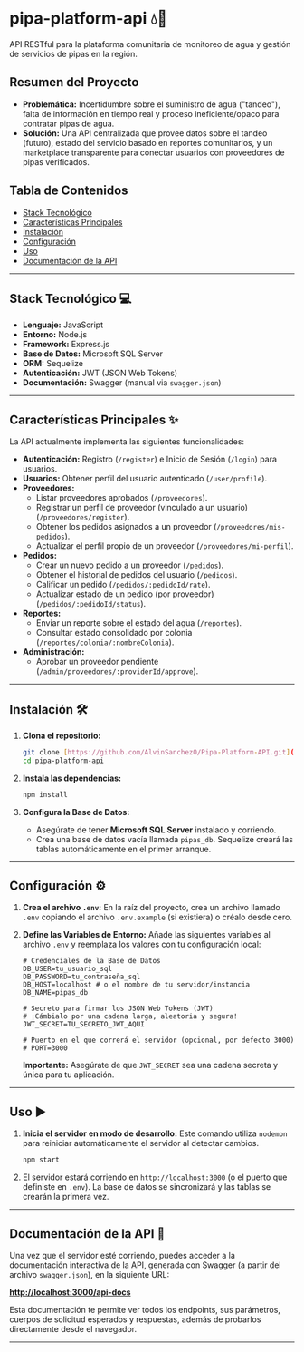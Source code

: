 # pipa-platform-api 💧🚚

API RESTful para la plataforma comunitaria de monitoreo de agua y gestión de servicios de pipas en la región.

## Resumen del Proyecto

* **Problemática:** Incertidumbre sobre el suministro de agua ("tandeo"), falta de información en tiempo real y proceso ineficiente/opaco para contratar pipas de agua.
* **Solución:** Una API centralizada que provee datos sobre el tandeo (futuro), estado del servicio basado en reportes comunitarios, y un marketplace transparente para conectar usuarios con proveedores de pipas verificados.

## Tabla de Contenidos
- [Stack Tecnológico](#stack-tecnológico-)
- [Características Principales](#características-principales-)
- [Instalación](#instalación-)
- [Configuración](#configuración-️)
- [Uso](#uso-️)
- [Documentación de la API](#documentación-de-la-api-)

---

## Stack Tecnológico 💻
* **Lenguaje:** JavaScript
* **Entorno:** Node.js
* **Framework:** Express.js
* **Base de Datos:** Microsoft SQL Server
* **ORM:** Sequelize
* **Autenticación:** JWT (JSON Web Tokens)
* **Documentación:** Swagger (manual via `swagger.json`)

---

## Características Principales ✨
La API actualmente implementa las siguientes funcionalidades:

* **Autenticación:** Registro (`/register`) e Inicio de Sesión (`/login`) para usuarios.
* **Usuarios:** Obtener perfil del usuario autenticado (`/user/profile`).
* **Proveedores:**
    * Listar proveedores aprobados (`/proveedores`).
    * Registrar un perfil de proveedor (vinculado a un usuario) (`/proveedores/register`).
    * Obtener los pedidos asignados a un proveedor (`/proveedores/mis-pedidos`).
    * Actualizar el perfil propio de un proveedor (`/proveedores/mi-perfil`).
* **Pedidos:**
    * Crear un nuevo pedido a un proveedor (`/pedidos`).
    * Obtener el historial de pedidos del usuario (`/pedidos`).
    * Calificar un pedido (`/pedidos/:pedidoId/rate`).
    * Actualizar estado de un pedido (por proveedor) (`/pedidos/:pedidoId/status`).
* **Reportes:**
    * Enviar un reporte sobre el estado del agua (`/reportes`).
    * Consultar estado consolidado por colonia (`/reportes/colonia/:nombreColonia`).
* **Administración:**
    * Aprobar un proveedor pendiente (`/admin/proveedores/:providerId/approve`).

---

## Instalación 🛠️

1.  **Clona el repositorio:**
    ```bash
    git clone [https://github.com/AlvinSanchezO/Pipa-Platform-API.git](https://github.com/AlvinSanchezO/Pipa-Platform-API.git)
    cd pipa-platform-api
    ```

2.  **Instala las dependencias:**
    ```bash
    npm install
    ```

3.  **Configura la Base de Datos:**
    * Asegúrate de tener **Microsoft SQL Server** instalado y corriendo.
    * Crea una base de datos vacía llamada `pipas_db`. Sequelize creará las tablas automáticamente en el primer arranque.

---

## Configuración ⚙️

1.  **Crea el archivo `.env`:** En la raíz del proyecto, crea un archivo llamado `.env` copiando el archivo `.env.example` (si existiera) o créalo desde cero.

2.  **Define las Variables de Entorno:** Añade las siguientes variables al archivo `.env` y reemplaza los valores con tu configuración local:
    ```env
    # Credenciales de la Base de Datos
    DB_USER=tu_usuario_sql
    DB_PASSWORD=tu_contraseña_sql
    DB_HOST=localhost # o el nombre de tu servidor/instancia
    DB_NAME=pipas_db

    # Secreto para firmar los JSON Web Tokens (JWT)
    # ¡Cámbialo por una cadena larga, aleatoria y segura!
    JWT_SECRET=TU_SECRETO_JWT_AQUI 

    # Puerto en el que correrá el servidor (opcional, por defecto 3000)
    # PORT=3000 
    ```
    **Importante:** Asegúrate de que `JWT_SECRET` sea una cadena secreta y única para tu aplicación.

---

## Uso ▶️

1.  **Inicia el servidor en modo de desarrollo:**
    Este comando utiliza `nodemon` para reiniciar automáticamente el servidor al detectar cambios.
    ```bash
    npm start
    ```
2.  El servidor estará corriendo en `http://localhost:3000` (o el puerto que definiste en `.env`). La base de datos se sincronizará y las tablas se crearán la primera vez.

---

## Documentación de la API 📘

Una vez que el servidor esté corriendo, puedes acceder a la documentación interactiva de la API, generada con Swagger (a partir del archivo `swagger.json`), en la siguiente URL:

**[http://localhost:3000/api-docs](http://localhost:3000/api-docs)**

Esta documentación te permite ver todos los endpoints, sus parámetros, cuerpos de solicitud esperados y respuestas, además de probarlos directamente desde el navegador.

---